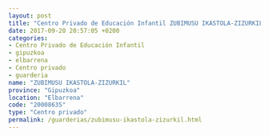 ```yaml
---
layout: post
title: "Centro Privado de Educación Infantil ZUBIMUSU IKASTOLA-ZIZURKIL"
date: 2017-09-20 20:57:05 +0200
categories:
- Centro Privado de Educación Infantil
- gipuzkoa
- elbarrena
- Centro privado
- guarderia
name: "ZUBIMUSU IKASTOLA-ZIZURKIL"
province: "Gipuzkoa"
location: "Elbarrena"
code: "20008635"
type: "Centro privado"
permalink: /guarderias/zubimusu-ikastola-zizurkil.html
---
```

